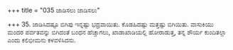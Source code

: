 +++
title = "035 ಜಾಡಿಸಲು ಜಾಡಿಸಲು"

+++
35. ಜಾಡಿಸಿದಷ್ಟೂ ಬಿಗಿಪು ಇನ್ನಷ್ಟು ಭದ್ರವಾಯಿತು. ಕೊಡಹಿದಷ್ಟು ಮತ್ತಷ್ಟು ಬಿಗಿಯಿತು. ವಾಸುಕಿಯು ಮಂದರ ಪರ್ವತವನ್ನು ಬಿಗಿದಂತೆ ಬಂಧನ ಹೆಚ್ಚಾಗಲು, ಖಾಡಾಖಾಡಿಯಲ್ಲಿ ಹೋರಾಡುತ್ತ, ತನ್ನ ಶೌರ್ಯ ಕುಂದಿತಲ್ಲಾ ಎಂದು ಕಲಿಭೀಮನು ಕಳವಳಿಸಿದನು.